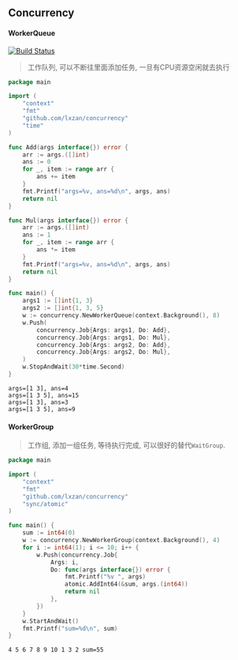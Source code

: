 ## Concurrency

#### WorkerQueue 

[![Build Status](https://github.com/lxzan/concurrency/workflows/Go%20Test/badge.svg?branch=master)](https://github.com/lxzan/concurrency/actions?query=branch%3Amaster)

> 工作队列, 可以不断往里面添加任务, 一旦有CPU资源空闲就去执行

```go
package main

import (
	"context"
	"fmt"
	"github.com/lxzan/concurrency"
	"time"
)

func Add(args interface{}) error {
	arr := args.([]int)
	ans := 0
	for _, item := range arr {
		ans += item
	}
	fmt.Printf("args=%v, ans=%d\n", args, ans)
	return nil
}

func Mul(args interface{}) error {
	arr := args.([]int)
	ans := 1
	for _, item := range arr {
		ans *= item
	}
	fmt.Printf("args=%v, ans=%d\n", args, ans)
	return nil
}

func main() {
	args1 := []int{1, 3}
	args2 := []int{1, 3, 5}
	w := concurrency.NewWorkerQueue(context.Background(), 8)
	w.Push(
		concurrency.Job{Args: args1, Do: Add},
		concurrency.Job{Args: args1, Do: Mul},
		concurrency.Job{Args: args2, Do: Add},
		concurrency.Job{Args: args2, Do: Mul},
	)
	w.StopAndWait(30*time.Second)
}
```

```
args=[1 3], ans=4
args=[1 3 5], ans=15
args=[1 3], ans=3
args=[1 3 5], ans=9
```


#### WorkerGroup 

> 工作组, 添加一组任务, 等待执行完成, 可以很好的替代`WaitGroup`.

```go
package main

import (
	"context"
	"fmt"
	"github.com/lxzan/concurrency"
	"sync/atomic"
)

func main() {
	sum := int64(0)
	w := concurrency.NewWorkerGroup(context.Background(), 4)
	for i := int64(1); i <= 10; i++ {
		w.Push(concurrency.Job{
			Args: i,
			Do: func(args interface{}) error {
				fmt.Printf("%v ", args)
				atomic.AddInt64(&sum, args.(int64))
				return nil
			},
		})
	}
	w.StartAndWait()
	fmt.Printf("sum=%d\n", sum)
}

```

```
4 5 6 7 8 9 10 1 3 2 sum=55
```

